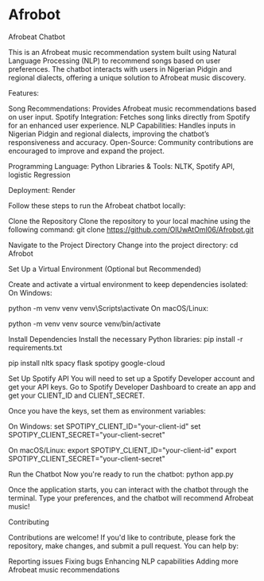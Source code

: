 # Afrobot
Afrobeat Chatbot

This is an Afrobeat music recommendation system built using Natural Language Processing (NLP) to recommend songs based on user preferences. The chatbot interacts with users in Nigerian Pidgin and regional dialects, offering a unique solution to Afrobeat music discovery.


Features:

Song Recommendations: Provides Afrobeat music recommendations based on user input.
Spotify Integration: Fetches song links directly from Spotify for an enhanced user experience.
NLP Capabilities: Handles inputs in Nigerian Pidgin and regional dialects, improving the chatbot’s responsiveness and accuracy.
Open-Source: Community contributions are encouraged to improve and expand the project.


Programming Language: Python
Libraries & Tools: NLTK, Spotify API, logistic Regression 

Deployment: Render


Follow these steps to run the Afrobeat chatbot locally:

Clone the Repository
Clone the repository to your local machine using the following command:
git clone https://github.com/OlUwAtOmI06/Afrobot.git

Navigate to the Project Directory
Change into the project directory:
cd Afrobot

Set Up a Virtual Environment (Optional but Recommended)

Create and activate a virtual environment to keep dependencies isolated:
On Windows:

python -m venv venv
venv\Scripts\activate
On macOS/Linux:

python -m venv venv
source venv/bin/activate

Install Dependencies
Install the necessary Python libraries:
pip install -r requirements.txt

pip install nltk spacy flask spotipy google-cloud

Set Up Spotify API
You will need to set up a Spotify Developer account and get your API keys.
Go to Spotify Developer Dashboard to create an app and get your CLIENT_ID and CLIENT_SECRET.

Once you have the keys, set them as environment variables:

On Windows:
set SPOTIPY_CLIENT_ID="your-client-id"
set SPOTIPY_CLIENT_SECRET="your-client-secret"

On macOS/Linux:
export SPOTIPY_CLIENT_ID="your-client-id"
export SPOTIPY_CLIENT_SECRET="your-client-secret"

Run the Chatbot
Now you're ready to run the chatbot:
python app.py

Once the application starts, you can interact with the chatbot through the terminal. Type your preferences, and the chatbot will recommend Afrobeat music!


Contributing

Contributions are welcome! If you'd like to contribute, please fork the repository, make changes, and submit a pull request. You can help by:

Reporting issues
Fixing bugs
Enhancing NLP capabilities
Adding more Afrobeat music recommendations
